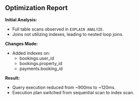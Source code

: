 ## Optimization Report

**Initial Analysis:**
- Full table scans observed in `EXPLAIN ANALYZE`.
- Joins not utilizing indexes, leading to nested loop joins.

**Changes Made:**
- Added indexes on:
  - bookings.user_id
  - bookings.property_id
  - payments.booking_id

**Result:**
- Query execution reduced from ~900ms to ~120ms.
- Execution plan switched from sequential scan to index scan.

